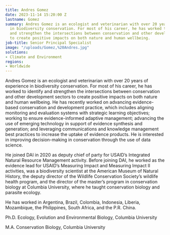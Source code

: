 ```yaml
---
title: Andres Gomez
date: 2023-11-14 15:20:00 Z
lastname: Gomez
summary: Andres Gomez is an ecologist and veterinarian with over 20 years of experience
  in biodiversity conservation. For most of his career, he has worked to identify
  and strengthen the intersections between conservation and other development sectors
  to create positive impacts on both nature and human wellbeing.
job-title: Senior Principal Specialist
image: "/uploads/Gomez,%20Andres.jpg"
solutions:
- Climate and Environment
regions:
- Worldwide
---
```


Andres Gomez is an ecologist and veterinarian with over 20 years of experience in biodiversity conservation. For most of his career, he has worked to identify and strengthen the intersections between conservation and other development sectors to create positive impacts on both nature and human wellbeing. He has recently worked on advancing evidence-based conservation and development practice, which includes aligning monitoring and evaluation systems with strategic learning objectives; working to ensure evidence-informed adaptive management; advancing the use of emerging technology in support of evidence synthesis and generation; and leveraging communications and knowledge management best practices to increase the uptake of evidence products. He is interested in improving decision-making in conservation through the use of data science.

He joined DAI in 2020 as deputy chief of party for USAID’s Integrated Natural Resource Management activity. Before joining DAI, he worked as the evidence lead for USAID’s Measuring Impact and Measuring Impact II activities, was a biodiversity scientist at the American Museum of Natural History, the deputy director of the Wildlife Conservation Society’s wildlife health program, and the director of the master’s program in conservation biology at Columbia University, where he taught conservation biology and parasite ecology.

He has worked in Argentina, Brazil, Colombia, Indonesia, Liberia, Mozambique, the Philippines, South Africa, and the P.R. China.

Ph.D. Ecology, Evolution and Environmental Biology, Columbia University

M.A. Conservation Biology, Columbia University